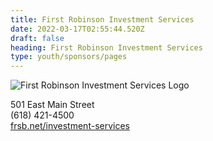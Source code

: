 ```yaml
---
title: First Robinson Investment Services
date: 2022-03-17T02:55:44.520Z
draft: false
heading: First Robinson Investment Services
type: youth/sponsors/pages
---
```

![First Robinson Investment Services Logo](https://res.cloudinary.com/robinson-soccer/image/upload/v1647439029/Youth/Sponsors/first_robinson_investment_services_qbtalo.png)

501 East Main Street\
(618) 421-4500\
[frsb.net/investment-services](https://www.frsb.net/investment-services/)